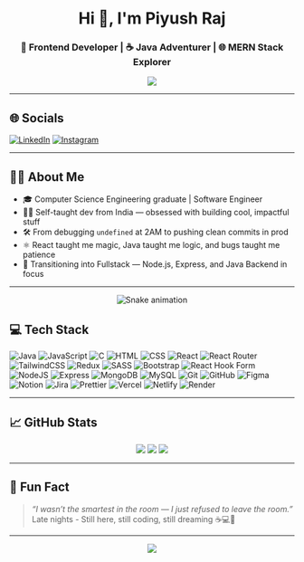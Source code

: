 <h1 align="center">Hi 👋, I'm Piyush Raj</h1>
<h3 align="center">🚀 Frontend Developer | ☕ Java Adventurer | 🌐 MERN Stack Explorer</h3>

<p align="center">
  <img src="https://readme-typing-svg.herokuapp.com/?lines=Crafting+Code,+Creating+Impact;Learning+Daily,+Building+Constantly;React+%7C+Java+%7C+Node+%7C+MongoDB&center=true&width=500&height=40&color=00bcd4&vCenter=true&size=20">
</p>

---

## 🌐 Socials
[![LinkedIn](https://img.shields.io/badge/LinkedIn-%230077B5.svg?logo=linkedin&logoColor=white)](https://linkedin.com/in/piyush-raj-sharma)
[![Instagram](https://img.shields.io/badge/Instagram-%23E4405F.svg?logo=Instagram&logoColor=white)](https://instagram.com/piyush_raj_official)

---

## 🧑‍💻 About Me

- 🎓 Computer Science Engineering graduate | Software Engineer
- 👨‍💻 Self-taught dev from India — obsessed with building cool, impactful stuff  
- 🛠️ From debugging `undefined` at 2AM to pushing clean commits in prod  
- ⚛️ React taught me magic, Java taught me logic, and bugs taught me patience  
- 🔁 Transitioning into Fullstack — Node.js, Express, and Java Backend in focus  

---
<!-- Snake Game Repo View -->
<div align="center">
  <img src="https://profile-readme-generator.com/assets/snake.svg" alt="Snake animation" />
</div>

## 💻 Tech Stack

![Java](https://img.shields.io/badge/java-%23ED8B00.svg?style=for-the-badge&logo=openjdk&logoColor=white)
![JavaScript](https://img.shields.io/badge/javascript-%23323330.svg?style=for-the-badge&logo=javascript&logoColor=%23F7DF1E)
![C](https://img.shields.io/badge/c-%2300599C.svg?style=for-the-badge&logo=c&logoColor=white)
![HTML](https://img.shields.io/badge/html5-%23E34F26.svg?style=for-the-badge&logo=html5&logoColor=white)
![CSS](https://img.shields.io/badge/css3-%231572B6.svg?style=for-the-badge&logo=css3&logoColor=white)
![React](https://img.shields.io/badge/react-%2320232a.svg?style=for-the-badge&logo=react&logoColor=%2361DAFB)
![React Router](https://img.shields.io/badge/React_Router-CA4245?style=for-the-badge&logo=react-router&logoColor=white)
![TailwindCSS](https://img.shields.io/badge/tailwindcss-%2338B2AC.svg?style=for-the-badge&logo=tailwind-css&logoColor=white)
![Redux](https://img.shields.io/badge/redux-%23593d88.svg?style=for-the-badge&logo=redux&logoColor=white)
![SASS](https://img.shields.io/badge/SASS-hotpink.svg?style=for-the-badge&logo=SASS&logoColor=white)
![Bootstrap](https://img.shields.io/badge/bootstrap-%238511FA.svg?style=for-the-badge&logo=bootstrap&logoColor=white)
![React Hook Form](https://img.shields.io/badge/React%20Hook%20Form-%23EC5990.svg?style=for-the-badge&logo=reacthookform&logoColor=white)
![NodeJS](https://img.shields.io/badge/node.js-6DA55F?style=for-the-badge&logo=node.js&logoColor=white)
![Express](https://img.shields.io/badge/express.js-%23404d59.svg?style=for-the-badge&logo=express&logoColor=%2361DAFB)
![MongoDB](https://img.shields.io/badge/mongodb-4EA94B.svg?style=for-the-badge&logo=mongodb&logoColor=white)
![MySQL](https://img.shields.io/badge/mysql-4479A1.svg?style=for-the-badge&logo=mysql&logoColor=white)
![Git](https://img.shields.io/badge/git-%23F05033.svg?style=for-the-badge&logo=git&logoColor=white)
![GitHub](https://img.shields.io/badge/github-%23121011.svg?style=for-the-badge&logo=github&logoColor=white)
![Figma](https://img.shields.io/badge/figma-%23F24E1E.svg?style=for-the-badge&logo=figma&logoColor=white)
![Notion](https://img.shields.io/badge/Notion-%23000000.svg?style=for-the-badge&logo=notion&logoColor=white)
![Jira](https://img.shields.io/badge/jira-%230A0FFF.svg?style=for-the-badge&logo=jira&logoColor=white)
![Prettier](https://img.shields.io/badge/prettier-%23F7B93E.svg?style=for-the-badge&logo=prettier&logoColor=black)
![Vercel](https://img.shields.io/badge/vercel-%23000000.svg?style=for-the-badge&logo=vercel&logoColor=white)
![Netlify](https://img.shields.io/badge/netlify-%23000000.svg?style=for-the-badge&logo=netlify&logoColor=#00C7B7)
![Render](https://img.shields.io/badge/Render-%2346E3B7.svg?style=for-the-badge&logo=render&logoColor=white)

---

## 📈 GitHub Stats

<p align="center">
  <img src="https://github-readme-stats.vercel.app/api?username=Piyush-Raj-Sharma&theme=vision-friendly-dark&show_icons=true" />
  <img src="https://nirzak-streak-stats.vercel.app/?user=Piyush-Raj-Sharma&theme=vision-friendly-dark" />
  <img src="https://github-readme-stats.vercel.app/api/top-langs/?username=Piyush-Raj-Sharma&theme=vision-friendly-dark&layout=compact" />
</p>

---

## 🎯 Fun Fact

> _“I wasn’t the smartest in the room — I just refused to leave the room.”_  
> Late nights - Still here, still coding, still dreaming ☕💻🚀

---

<p align="center">
  <img src="https://capsule-render.vercel.app/api?type=waving&color=0e7490&height=100&section=footer"/>
</p>

<!-- Proudly crafted by Piyush Raj -->
